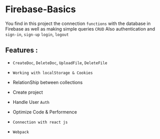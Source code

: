 # Firebase-Basics
You find in this project the connection ``functions`` with the database in Firebase as well as making simple queries ``CRUD``
Also authentication and ``sign-in``, ``sign-up`` ``login``, ``logout``

## Features :
* ``CreateDoc``, ``DeleteDoc``, ``UploadFile``, ``DeleteFile``

* ``Working with localStorage & Cookies``

* RelationShip between collections

* Create project

* Handle User ``Auth``

* Optimize Code & Performence

* `Connection with react js`

* ``Webpack``
